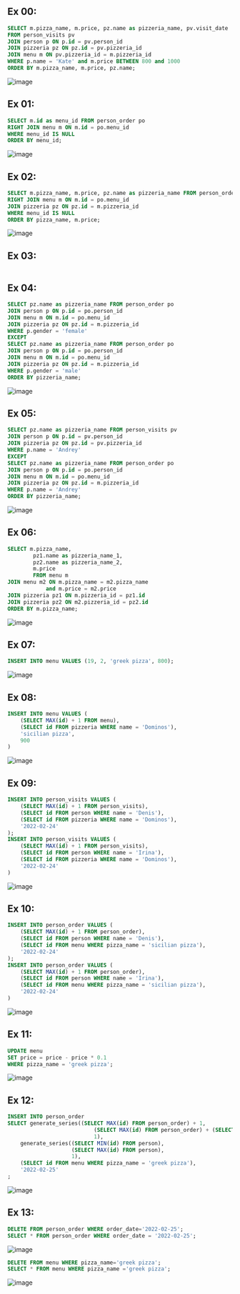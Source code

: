 ## Ex 00:

```sql
SELECT m.pizza_name, m.price, pz.name as pizzeria_name, pv.visit_date 
FROM person_visits pv
JOIN person p ON p.id = pv.person_id
JOIN pizzeria pz ON pz.id = pv.pizzeria_id
JOIN menu m ON pv.pizzeria_id = m.pizzeria_id
WHERE p.name = 'Kate' and m.price BETWEEN 800 and 1000
ORDER BY m.pizza_name, m.price, pz.name;
```

![image](https://github.com/benvito/sql_training/assets/72844642/f2574c30-c72c-4905-9bf5-e11f0d82ced4)

## Ex 01:

```sql
SELECT m.id as menu_id FROM person_order po
RIGHT JOIN menu m ON m.id = po.menu_id
WHERE menu_id IS NULL
ORDER BY menu_id;
```

![image](https://github.com/benvito/sql_training/assets/72844642/e40365fa-7add-461d-8cb1-ff9ed9c16e9b)

## Ex 02:

```sql
SELECT m.pizza_name, m.price, pz.name as pizzeria_name FROM person_order po
RIGHT JOIN menu m ON m.id = po.menu_id
JOIN pizzeria pz ON pz.id = m.pizzeria_id
WHERE menu_id IS NULL
ORDER BY pizza_name, m.price;
```

![image](https://github.com/benvito/sql_training/assets/72844642/d855dd28-54a7-4450-a57e-9913a468948f)

## Ex 03:

```sql

```


## Ex 04:

```sql
SELECT pz.name as pizzeria_name FROM person_order po
JOIN person p ON p.id = po.person_id
JOIN menu m ON m.id = po.menu_id
JOIN pizzeria pz ON pz.id = m.pizzeria_id
WHERE p.gender = 'female'
EXCEPT
SELECT pz.name as pizzeria_name FROM person_order po
JOIN person p ON p.id = po.person_id
JOIN menu m ON m.id = po.menu_id
JOIN pizzeria pz ON pz.id = m.pizzeria_id
WHERE p.gender = 'male'
ORDER BY pizzeria_name;
```

![image](https://github.com/benvito/sql_training/assets/72844642/b91b9200-5ca5-4011-80e8-aa63ccc4d749)

## Ex 05:

```sql
SELECT pz.name as pizzeria_name FROM person_visits pv
JOIN person p ON p.id = pv.person_id
JOIN pizzeria pz ON pz.id = pv.pizzeria_id
WHERE p.name = 'Andrey'
EXCEPT
SELECT pz.name as pizzeria_name FROM person_order po
JOIN person p ON p.id = po.person_id
JOIN menu m ON m.id = po.menu_id
JOIN pizzeria pz ON pz.id = m.pizzeria_id
WHERE p.name = 'Andrey'
ORDER BY pizzeria_name;
```

![image](https://github.com/benvito/sql_training/assets/72844642/33453fb0-d523-4667-8605-31c1eaa32377)

## Ex 06:

```sql
SELECT m.pizza_name,
		pz1.name as pizzeria_name_1, 
		pz2.name as pizzeria_name_2, 
		m.price
		FROM menu m
JOIN menu m2 ON m.pizza_name = m2.pizza_name 
			and m.price = m2.price
JOIN pizzeria pz1 ON m.pizzeria_id = pz1.id
JOIN pizzeria pz2 ON m2.pizzeria_id = pz2.id
ORDER BY m.pizza_name;
```

![image](https://github.com/benvito/sql_training/assets/72844642/01e88a13-79b3-48b6-8be8-69ffd249a821)

## Ex 07:
```sql
INSERT INTO menu VALUES (19, 2, 'greek pizza', 800);
```

![image](https://github.com/benvito/sql_training/assets/72844642/17a0f41a-9a0c-427d-ab35-676d90f4f758)

## Ex 08:
```sql
INSERT INTO menu VALUES (
	(SELECT MAX(id) + 1 FROM menu),
	(SELECT id FROM pizzeria WHERE name = 'Dominos'),
	'sicilian pizza',
	900
)
```

![image](https://github.com/benvito/sql_training/assets/72844642/9446c723-264f-4e39-bd4b-8aae01b80f22)

## Ex 09:
```sql
INSERT INTO person_visits VALUES (
	(SELECT MAX(id) + 1 FROM person_visits),
	(SELECT id FROM person WHERE name = 'Denis'),
	(SELECT id FROM pizzeria WHERE name = 'Dominos'),
	'2022-02-24'
);
INSERT INTO person_visits VALUES (
	(SELECT MAX(id) + 1 FROM person_visits),
	(SELECT id FROM person WHERE name = 'Irina'),
	(SELECT id FROM pizzeria WHERE name = 'Dominos'),
	'2022-02-24'
)
```

![image](https://github.com/benvito/sql_training/assets/72844642/bca4879d-d929-41d4-ab16-7f2641a6e61d)

## Ex 10:
```sql
INSERT INTO person_order VALUES (
	(SELECT MAX(id) + 1 FROM person_order),
	(SELECT id FROM person WHERE name = 'Denis'),
	(SELECT id FROM menu WHERE pizza_name = 'sicilian pizza'),
	'2022-02-24'
);
INSERT INTO person_order VALUES (
	(SELECT MAX(id) + 1 FROM person_order),
	(SELECT id FROM person WHERE name = 'Irina'),
	(SELECT id FROM menu WHERE pizza_name = 'sicilian pizza'),
	'2022-02-24'
)
```

![image](https://github.com/benvito/sql_training/assets/72844642/2641ddf0-eff7-402d-b438-c32e36aa6e39)

## Ex 11:
```sql
UPDATE menu
SET price = price - price * 0.1
WHERE pizza_name = 'greek pizza';
```

![image](https://github.com/benvito/sql_training/assets/72844642/fe4a6085-1647-4e23-993a-9bece25ffb3d)

## Ex 12:
```sql
INSERT INTO person_order
SELECT generate_series((SELECT MAX(id) FROM person_order) + 1,
						   (SELECT MAX(id) FROM person_order) + (SELECT MAX(id) FROM person),
						   1),
	generate_series((SELECT MIN(id) FROM person),
					(SELECT MAX(id) FROM person),
					1),
	(SELECT id FROM menu WHERE pizza_name = 'greek pizza'),
	'2022-02-25'
;
```

![image](https://github.com/benvito/sql_training/assets/72844642/209b0a55-1a13-44ff-a79b-d972df84aa4f)



## Ex 13:
```sql
DELETE FROM person_order WHERE order_date='2022-02-25';
SELECT * FROM person_order WHERE order_date = '2022-02-25';
```
![image](https://github.com/benvito/sql_training/assets/72844642/cbb265ed-aa54-4730-86ee-2cbefe13bad9)

```sql
DELETE FROM menu WHERE pizza_name='greek pizza';
SELECT * FROM menu WHERE pizza_name ='greek pizza';
```
![image](https://github.com/benvito/sql_training/assets/72844642/eac60b9d-f32b-4b66-ad20-802602d4c9e1)

